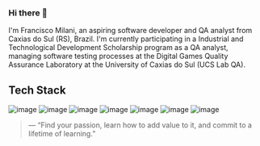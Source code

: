 ### Hi there 👋

I'm Francisco Milani, an aspiring software developer and QA analyst from Caxias do Sul (RS), Brazil. I'm currently participating in a Industrial and Technological Development Scholarship program as a QA analyst, managing software testing processes at the Digital Games Quality Assurance Laboratory at the University of Caxias do Sul (UCS Lab QA).

## Tech Stack

![image]({https://img.shields.io/badge/C%23-239120?style=for-the-badge&logo=csharp&logoColor=white})
![image]({https://img.shields.io/badge/Python-FFD43B?style=for-the-badge&logo=python&logoColor=blue})
![image]({https://img.shields.io/badge/Unity-100000?style=for-the-badge&logo=unity&logoColor=white})
![image]({https://img.shields.io/badge/Jira-0052CC?style=for-the-badge&logo=Jira&logoColor=white})
![image]({https://img.shields.io/badge/Django-092E20?style=for-the-badge&logo=django&logoColor=green})
![image]({https://img.shields.io/badge/Spring-6DB33F?style=for-the-badge&logo=spring&logoColor=white})
![image]({https://img.shields.io/badge/GIT-E44C30?style=for-the-badge&logo=git&logoColor=white})

> — “Find your passion, learn how to add value to it, and commit to a lifetime of learning.”

<!--
**FranciscoMilani/FranciscoMilani** is a ✨ _special_ ✨ repository because its `README.md` (this file) appears on your GitHub profile.

Here are some ideas to get you started:

- 🔭 I’m currently working on ...
- 🌱 I’m currently learning ...
- 👯 I’m looking to collaborate on ...
- 🤔 I’m looking for help with ...
- 💬 Ask me about ...
- 📫 How to reach me: ...
- 😄 Pronouns: ...
- ⚡ Fun fact: ...
-->
